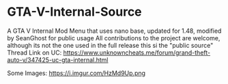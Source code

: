 # GTA-V-Internal-Source
A GTA V Internal Mod Menu that uses nano base, updated for 1.48, modified by SeanGhost for public usage
All contributions to the project are welcome, although its not the one used in the full release this si the "public source"
Thread Link on UC: https://www.unknowncheats.me/forum/grand-theft-auto-v/347425-uc-gta-internal.html

Some Images:
https://i.imgur.com/HzMd9Up.png
